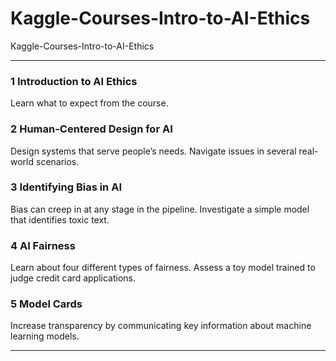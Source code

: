 # Kaggle-Courses-Intro-to-AI-Ethics
Kaggle-Courses-Intro-to-AI-Ethics

-------

### 1 Introduction to AI Ethics
Learn what to expect from the course.

### 2 Human-Centered Design for AI
Design systems that serve people’s needs. Navigate issues in several real-world scenarios.

### 3 Identifying Bias in AI
Bias can creep in at any stage in the pipeline. Investigate a simple model that identifies toxic text.

### 4 AI Fairness
Learn about four different types of fairness. Assess a toy model trained to judge credit card applications.

### 5 Model Cards
Increase transparency by communicating key information about machine learning models.


-------

